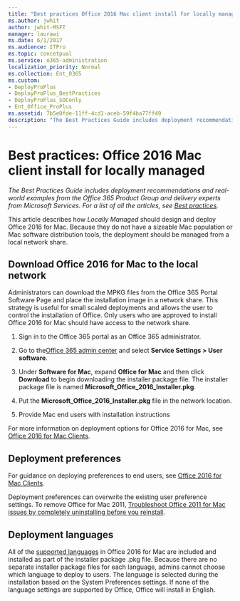 ```yaml
---
title: "Best practices Office 2016 Mac client install for locally managed"
ms.author: jwhit
author: jwhit-MSFT
manager: laurawi
ms.date: 6/1/2017
ms.audience: ITPro
ms.topic: concetpual
ms.service: o365-administration
localization_priority: Normal
ms.collection: Ent_O365
ms.custom:
- DeployProPlus
- DeployProPlus_BestPractices
- DeployProPlus_SOConly
- Ent_Office_ProPlus
ms.assetid: 7b5e0fde-11ff-4cd1-aceb-59f4ba77ff49
description: "The Best Practices Guide includes deployment recommendations and real-world examples from the Office 365 Product Group and delivery experts from Microsoft Services. For a list of all the articles, see Best practices."
---
```


# Best practices: Office 2016 Mac client install for locally managed

 *The Best Practices Guide includes deployment recommendations and real-world examples from the Office 365 Product Group and delivery experts from Microsoft Services. For a list of all the articles, see [Best practices](best-practices.md).* 
  
This article describes how  *Locally Managed*  should design and deploy Office 2016 for Mac. Because they do not have a sizeable Mac population or Mac software distribution tools, the deployment should be managed from a local network share.
  
## Download Office 2016 for Mac to the local network

Administrators can download the MPKG files from the Office 365 Portal Software Page and place the installation image in a network share. This strategy is useful for small scaled deployments and allows the user to control the installation of Office. Only users who are approved to install Office 2016 for Mac should have access to the network share.
  
1. Sign in to the Office 365 portal as an Office 365 administrator.
    
2. Go to the[Office 365 admin center](https://support.office.com/en-us/article/About-the-old-Office-365-admin-center-58537702-d421-4d02-8141-e128e3703547?ui=en-US&amp;rs=en-US&amp;ad=US) and select **Service Settings > User software**. 
    
3. Under **Software for Mac**, expand **Office for Mac** and then click **Download** to begin downloading the installer package file. The installer package file is named **Microsoft_Office_2016_Installer.pkg**.
    
4. Put the **Microsoft_Office_2016_Installer.pkg** file in the network location.
    
5. Provide Mac end users with installation instructions
    
For more information on deployment options for Office 2016 for Mac, see [Office 2016 for Mac Clients](http://www.deployoffice.com/preferred-practices/). 
  
## Deployment preferences

For guidance on deploying preferences to end users, see [Office 2016 for Mac Clients](http://www.deployoffice.com/preferred-practices/).
  
Deployment preferences can overwrite the existing user preference settings. To remove Office for Mac 2011, [Troubleshoot Office 2011 for Mac issues by completely uninstalling before you reinstall](https://support.office.com/en-us/article/Troubleshoot-Office-2011-for-Mac-issues-by-completely-uninstalling-before-you-reinstall-ba8d8d13-0015-4eea-b60b-7719c2cedd17?ui=en-US&amp;rs=en-US&amp;ad=US&amp;fromAR=1).
  
## Deployment languages

All of the [supported languages](https://support.office.com/en-us/article/Supported-languages-in-Office-2016-for-Mac-26d30382-9fba-45dd-bf55-02ab03e2a7ec?ui=en-US&amp;rs=en-US&amp;ad=US) in Office 2016 for Mac are included and installed as part of the installer package .pkg file. Because there are no separate installer package files for each language, admins cannot choose which language to deploy to users. The language is selected during the installation based on the System Preferences settings. If none of the language settings are supported by Office, Office will install in English.
  

